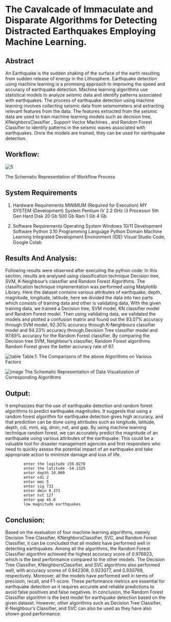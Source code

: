 # The Cavalcade of Immaculate and Disparate Algorithms for Detecting Distracted Earthquakes Employing Machine Learning.
## Abstract
An Earthquake is the sudden shaking of the surface of the earth resulting from sudden release of energy in the Lithosphere. Earthquake detection using machine learning is a promising approach to improving the speed and accuracy of earthquake detection. Machine learning algorithms use statistical models to analyze seismic data and identify patterns associated with earthquakes. The process of earthquake detection using machine learning involves collecting seismic data from seismometers and extracting relevant features from the data. The features extracted from the seismic data are used to train machine learning models such as decision tree, KNeighborsClassifier , Support Vector Machines , and Random Forest Classifier to identify patterns in the seismic waves associated with earthquakes. Once the models are trained, they can be used for earthquake detection.
## Workflow:
![5](https://user-images.githubusercontent.com/88728002/231994963-d27419cf-a2ad-49ce-85f5-ede24c1816cd.png)



The Schematic Representation of Workflow Process

## System Requirements
1.	Hardware Requirements 
MINIMUM (Required for Execution)	MY SYSTEM (Development)
System	Pentium IV 2.2 GHz	i3 Processor 5th Gen
Hard Disk	20 Gb	500 Gb
Ram	1 Gb	4 Gb

2.	Software Requirements 
Operating System	Windows 10/11
Development Software	Python 3.10
Programming Language	Python
Domain	Machine Learning
Integrated Development Environment (IDE)	Visual Studio Code, Google Colab

## Results And Analysis:
Following results were observed after executing the python code:
In this section, results are analysed using classification technique Decision tree, SVM, K-Neighbour’s classifier and Random Forest Algorithms. The classification technique implementation was performed using Matplotlib Library. Here the dataset contains various attributes of earthquake, depth, magnitude, longitude, latitude, here we divided the data into two parts which consists of training data and other is validating data,
With the given training data, we trained a Decision tree, SVM model, KN classifier model and Random Forest model. Then using validating data, we validated the models and plotted a confusion matrix and found out the 93.07% accuracy through SVM model, 92.30% accuracy through K-Neighbours classifier model and 94.23% accuracy through Decision Tree classifier model and 97.69% accuracy for the Random Forest classifier.
By comparing the Decision tree SVM, Neighbour’s classifier, Random Forest algorithms Random Forest gives the better accuracy rate of 97.


![table](https://user-images.githubusercontent.com/88728002/231972167-388d3204-2994-4133-9068-d9da9b61b17c.png)
Table.1: The Comparisons of the above Algorithms on Various Factors


![image](https://user-images.githubusercontent.com/88728002/231972599-c2bef7e8-700f-45ab-a5c4-d83d8da309b2.png)
The Schematic Representation of Data Visualization of Corresponding Algorithms

## Output:
It emphasizes that the use of earthquake detection and random forest algorithms to predict earthquake magnitudes. It suggests that using a random forest algorithm for earthquake detection gives high accuracy, and that prediction can be done using attributes such as longitude, latitude, depth, cdi, mmi, sig, dmin, nst, and gap.
By using machine learning technique random forest, we can accurately predict the magnitude of an earthquake using various attributes of the earthquake. This could be a valuable tool for disaster management agencies and first responders who need to quickly assess the potential impact of an earthquake and take appropriate action to minimize damage and loss of life.

            enter the logitude 159.0270
            enter the latitude -54.1325
            enter depth 10.000
            enter cdi 2
            enter mmi 5 
            enter sig 733
            enter dmin 0.371
            enter nst 127
            enter gap 45.0
            low magnitude earthquakes


## Conclusion:
Based on the evaluation of four machine learning algorithms, namely Decision Tree Classifier, KNeighborsClassifier, SVC, and Random Forest Classifier, it can be concluded that all models have performed well in detecting earthquakes. Among all the algorithms, the Random Forest Classifier algorithm achieved the highest accuracy score of 0.976923, which is the best performance compared to the other models. The Decision Tree Classifier, KNeighborsClassifier, and SVC algorithms also performed well, with accuracy scores of 0.942308, 0.923077, and 0.930769, respectively. Moreover, all the models have performed well in terms of precision, recall, and F1-score. These performance metrics are essential for earthquake detection as it requires accurate and reliable predictions to avoid false positives and false negatives. In conclusion, the Random Forest Classifier algorithm is the best model for earthquake detection based on the given dataset. However, other algorithms such as Decision Tree Classifier, K-Neighbour’s Classifier, and SVC can also be used as they have also shown good performance.



          

          


 
